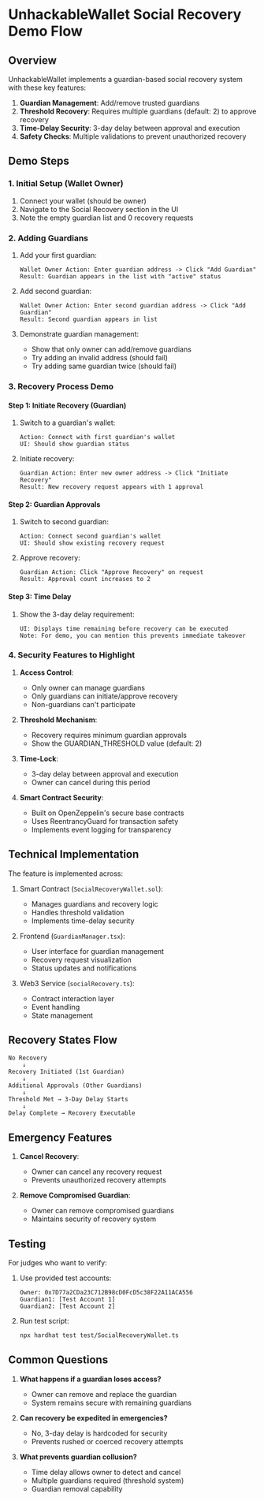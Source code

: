 # UnhackableWallet Social Recovery Demo Flow

## Overview

UnhackableWallet implements a guardian-based social recovery system with these key features:

1. **Guardian Management**: Add/remove trusted guardians
2. **Threshold Recovery**: Requires multiple guardians (default: 2) to approve recovery
3. **Time-Delay Security**: 3-day delay between approval and execution
4. **Safety Checks**: Multiple validations to prevent unauthorized recovery

## Demo Steps

### 1. Initial Setup (Wallet Owner)

1. Connect your wallet (should be owner)
2. Navigate to the Social Recovery section in the UI
3. Note the empty guardian list and 0 recovery requests

### 2. Adding Guardians

1. Add your first guardian:
   ```
   Wallet Owner Action: Enter guardian address -> Click "Add Guardian"
   Result: Guardian appears in the list with "active" status
   ```

2. Add second guardian:
   ```
   Wallet Owner Action: Enter second guardian address -> Click "Add Guardian"
   Result: Second guardian appears in list
   ```

3. Demonstrate guardian management:
   - Show that only owner can add/remove guardians
   - Try adding an invalid address (should fail)
   - Try adding same guardian twice (should fail)

### 3. Recovery Process Demo

#### Step 1: Initiate Recovery (Guardian)

1. Switch to a guardian's wallet:
   ```
   Action: Connect with first guardian's wallet
   UI: Should show guardian status
   ```

2. Initiate recovery:
   ```
   Guardian Action: Enter new owner address -> Click "Initiate Recovery"
   Result: New recovery request appears with 1 approval
   ```

#### Step 2: Guardian Approvals

1. Switch to second guardian:
   ```
   Action: Connect second guardian's wallet
   UI: Should show existing recovery request
   ```

2. Approve recovery:
   ```
   Guardian Action: Click "Approve Recovery" on request
   Result: Approval count increases to 2
   ```

#### Step 3: Time Delay

1. Show the 3-day delay requirement:
   ```
   UI: Displays time remaining before recovery can be executed
   Note: For demo, you can mention this prevents immediate takeover
   ```

### 4. Security Features to Highlight

1. **Access Control**:
   - Only owner can manage guardians
   - Only guardians can initiate/approve recovery
   - Non-guardians can't participate

2. **Threshold Mechanism**:
   - Recovery requires minimum guardian approvals
   - Show the GUARDIAN_THRESHOLD value (default: 2)

3. **Time-Lock**:
   - 3-day delay between approval and execution
   - Owner can cancel during this period

4. **Smart Contract Security**:
   - Built on OpenZeppelin's secure base contracts
   - Uses ReentrancyGuard for transaction safety
   - Implements event logging for transparency

## Technical Implementation

The feature is implemented across:

1. Smart Contract (`SocialRecoveryWallet.sol`):
   - Manages guardians and recovery logic
   - Handles threshold validation
   - Implements time-delay security

2. Frontend (`GuardianManager.tsx`):
   - User interface for guardian management
   - Recovery request visualization
   - Status updates and notifications

3. Web3 Service (`socialRecovery.ts`):
   - Contract interaction layer
   - Event handling
   - State management

## Recovery States Flow

```
No Recovery
    ↓
Recovery Initiated (1st Guardian)
    ↓
Additional Approvals (Other Guardians)
    ↓
Threshold Met → 3-Day Delay Starts
    ↓
Delay Complete → Recovery Executable
```

## Emergency Features

1. **Cancel Recovery**:
   - Owner can cancel any recovery request
   - Prevents unauthorized recovery attempts

2. **Remove Compromised Guardian**:
   - Owner can remove compromised guardians
   - Maintains security of recovery system

## Testing

For judges who want to verify:

1. Use provided test accounts:
   ```
   Owner: 0x7D77a2CDa23C712B98cD0FcD5c38F22A11ACA556
   Guardian1: [Test Account 1]
   Guardian2: [Test Account 2]
   ```

2. Run test script:
   ```bash
   npx hardhat test test/SocialRecoveryWallet.ts
   ```

## Common Questions

1. **What happens if a guardian loses access?**
   - Owner can remove and replace the guardian
   - System remains secure with remaining guardians

2. **Can recovery be expedited in emergencies?**
   - No, 3-day delay is hardcoded for security
   - Prevents rushed or coerced recovery attempts

3. **What prevents guardian collusion?**
   - Time delay allows owner to detect and cancel
   - Multiple guardians required (threshold system)
   - Guardian removal capability

